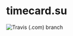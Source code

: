# timecard.su

![Travis (.com) branch](https://img.shields.io/travis/com/IvanKuchin/infomed-stat.ru/development.svg)
